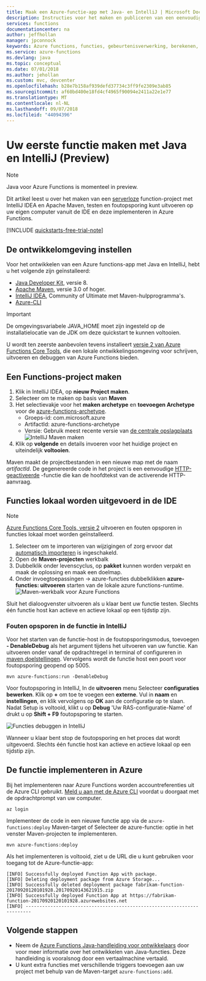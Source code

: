 ```yaml
---
title: Maak een Azure-functie-app met Java- en IntelliJ | Microsoft Docs
description: Instructies voor het maken en publiceren van een eenvoudige HTTP geactiveerd serverloze app met behulp van Java- en IntelliJ naar Azure Functions.
services: functions
documentationcenter: na
author: jeffhollan
manager: jpconnock
keywords: Azure functions, functies, gebeurtenisverwerking, berekenen, architectuur zonder server, java
ms.service: azure-functions
ms.devlang: java
ms.topic: conceptual
ms.date: 07/01/2018
ms.author: jehollan
ms.custom: mvc, devcenter
ms.openlocfilehash: b28e7b158af939defd37734c3ff9fe2309e3ab85
ms.sourcegitcommit: af60bd400e18fd4cf4965f90094e2411a22e1e77
ms.translationtype: MT
ms.contentlocale: nl-NL
ms.lasthandoff: 09/07/2018
ms.locfileid: "44094396"
---
```

# <a name="create-your-first-function-with-java-and-intellij-preview"></a>Uw eerste functie maken met Java en IntelliJ (Preview)

> [!NOTE] 
> Java voor Azure Functions is momenteel in preview.

Dit artikel leest u over het maken van een [serverloze](https://azure.microsoft.com/overview/serverless-computing/) function-project met IntelliJ IDEA en Apache Maven, testen en foutopsporing kunt uitvoeren op uw eigen computer vanuit de IDE en deze implementeren in Azure Functions. 

<!-- TODO ![Access a Hello World function from the command line with cURL](media/functions-create-java-maven/hello-azure.png) -->

[!INCLUDE [quickstarts-free-trial-note](../../includes/quickstarts-free-trial-note.md)]

## <a name="set-up-your-development-environment"></a>De ontwikkelomgeving instellen

Voor het ontwikkelen van een Azure functions-app met Java en IntelliJ, hebt u het volgende zijn geïnstalleerd:

-  [Java Developer Kit](https://www.azul.com/downloads/zulu/), versie 8.
-  [Apache Maven](https://maven.apache.org), versie 3.0 of hoger.
-  [IntelliJ IDEA](https://www.jetbrains.com/idea/download), Community of Ultimate met Maven-hulpprogramma's.
-  [Azure-CLI](https://docs.microsoft.com/cli/azure)

> [!IMPORTANT] 
> De omgevingsvariabele JAVA_HOME moet zijn ingesteld op de installatielocatie van de JDK om deze quickstart te kunnen voltooien.

U wordt ten zeerste aanbevolen tevens installeert [versie 2 van Azure Functions Core Tools](functions-run-local.md#v2), die een lokale ontwikkelingsomgeving voor schrijven, uitvoeren en debuggen van Azure Functions bieden. 


## <a name="create-a-functions-project"></a>Een Functions-project maken

1. Klik in IntelliJ IDEA, op **nieuw Project maken**.  
1. Selecteer om te maken op basis van **Maven**
1. Het selectievakje voor het **maken archetype** en **toevoegen Archetype** voor de [azure-functions-archetype](https://mvnrepository.com/artifact/com.microsoft.azure/azure-functions-archetype).
    - Groeps-id: com.microsoft.azure
    - ArtifactId: azure-functions-archetype
    - Versie: Gebruik meest recente versie van [de centrale opslagplaats](https://mvnrepository.com/artifact/com.microsoft.azure/azure-functions-archetype)
    ![IntelliJ Maven maken](media/functions-create-first-java-intellij/functions-create-intellij.png)  
1. Klik op **volgende** en details invoeren voor het huidige project en uiteindelijk **voltooien**.

Maven maakt de projectbestanden in een nieuwe map met de naam _artifactId_. De gegenereerde code in het project is een eenvoudige [HTTP-geactiveerde](/azure/azure-functions/functions-bindings-http-webhook) -functie die kan de hoofdtekst van de activerende HTTP-aanvraag.

## <a name="run-functions-locally-in-the-ide"></a>Functies lokaal worden uitgevoerd in de IDE

> [!NOTE]
> [Azure Functions Core Tools, versie 2](functions-run-local.md#v2) uitvoeren en fouten opsporen in functies lokaal moet worden geïnstalleerd.

1. Selecteer om te importeren van wijzigingen of zorg ervoor dat [automatisch importeren](https://www.jetbrains.com/help/idea/creating-and-optimizing-imports.html) is ingeschakeld.
1. Open de **Maven-projecten** werkbalk
1. Dubbelklik onder levenscyclus, op **pakket** kunnen worden verpakt en maak de oplossing en maak een doelmap.
1. Onder invoegtoepassingen -> azure-functies dubbelklikken **azure-functies: uitvoeren** starten van de lokale azure functions-runtime.  
  ![Maven-werkbalk voor Azure Functions](media/functions-create-first-java-intellij/functions-intellij-java-maven-toolbar.png)  

Sluit het dialoogvenster uitvoeren als u klaar bent uw functie testen. Slechts één functie host kan actieve en actieve lokaal op een tijdstip zijn.

### <a name="debug-the-function-in-intellij"></a>Fouten opsporen in de functie in IntelliJ
Voor het starten van de functie-host in de foutopsporingsmodus, toevoegen **- DenableDebug** als het argument tijdens het uitvoeren van uw functie. Kan uitvoeren onder vanaf de opdrachtregel in terminal of configureren in [maven doelstellingen](https://www.jetbrains.com/help/idea/maven-support.html#run_goal). Vervolgens wordt de functie host een poort voor foutopsporing geopend op 5005. 

```
mvn azure-functions:run -DenableDebug
```

Voor foutopsporing in IntelliJ, In de **uitvoeren** menu Selecteer **configuraties bewerken**. Klik op **+** om toe te voegen een **externe**. Vul in **naam** en **instellingen**, en klik vervolgens op **OK** aan de configuratie op te slaan. Nadat Setup is voltooid, klikt u op **Debug** 'Uw RAS-configuratie-Name' of drukt u op **Shift + F9** foutopsporing te starten.

![Functies debuggen in IntelliJ](media/functions-create-first-java-intellij/debug-configuration-intellij.PNG)

Wanneer u klaar bent stop de foutopsporing en het proces dat wordt uitgevoerd. Slechts één functie host kan actieve en actieve lokaal op een tijdstip zijn.

## <a name="deploy-the-function-to-azure"></a>De functie implementeren in Azure

Bij het implementeren naar Azure Functions worden accountreferenties uit de Azure CLI gebruikt. [Meld u aan met de Azure CLI](/cli/azure/authenticate-azure-cli?view=azure-cli-latest) voordat u doorgaat met de opdrachtprompt van uw computer.

```azurecli
az login
```

Implementeer de code in een nieuwe functie app via de `azure-functions:deploy` Maven-target of Selecteer de azure-functie: optie in het venster Maven-projecten te implementeren.

```
mvn azure-functions:deploy
```

Als het implementeren is voltooid, ziet u de URL die u kunt gebruiken voor toegang tot de Azure-functie-app:

```output
[INFO] Successfully deployed Function App with package.
[INFO] Deleting deployment package from Azure Storage...
[INFO] Successfully deleted deployment package fabrikam-function-20170920120101928.20170920143621915.zip
[INFO] Successfully deployed Function App at https://fabrikam-function-20170920120101928.azurewebsites.net
[INFO] ------------------------------------------------------------------------
```

## <a name="next-steps"></a>Volgende stappen

- Neem de [Azure Functions Java-handleiding voor ontwikkelaars](functions-reference-java.md) door voor meer informatie over het ontwikkelen van Java-functies. Deze handleiding is vooralsnog door een vertaalmachine vertaald.
- U kunt extra functies met verschillende triggers toevoegen aan uw project met behulp van de Maven-target `azure-functions:add`.
